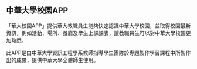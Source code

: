 ## 中華大學校園APP

「華大校園APP」提供華大教職員生能夠快速認識中華大學校園，並取得校園最新資訊，例如活動、場所、餐廳及學生上課課表，讓教職員生可以對中華大學校園更加熟悉。

此APP是由中華大學資訊工程學系教師指導學生團隊於專題製作學習課程中所製作出的成果，提供中華大學全體師生使用。